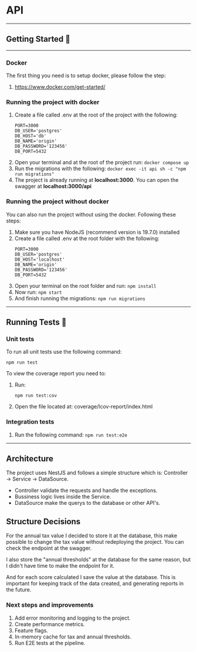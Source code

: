 #  API
---

## Getting Started 🚀

---
### Docker
The first thing you need is to setup docker, please follow the step: 
1. https://www.docker.com/get-started/

### Running the project with docker
1. Create a file called .env at the root of the project with the following:
    ```
    PORT=3000
    DB_USER='postgres'
    DB_HOST='db'
    DB_NAME='origin'
    DB_PASSWORD='123456'
    DB_PORT=5432 
    ```
2. Open your terminal and at the root of the project run:
 ```docker compose up```
3. Run the migrations with the following:
  ```docker exec -it api sh -c "npm run migrations"```
4. The project is already running at **localhost:3000**. You can open the swagger at **localhost:3000/api**

### Running the project without docker
You can also run the project without using the docker. Following these steps:
1. Make sure you have NodeJS (recommend version is 19.7.0) installed
2. Create a file called .env at the root folder with the following:
    ```
    PORT=3000
    DB_USER='postgres'
    DB_HOST='localhost'
    DB_NAME='origin'
    DB_PASSWORD='123456'
    DB_PORT=5432 
    ```
3. Open your terminal on the root folder and run: 
  ```npm install```
3. Now run:
  ```npm start```
4. And finish running the migrations:
  ```npm run migrations```

---
## Running Tests 🧪

### Unit tests

To run all unit tests use the following command:
  ```
  npm run test
  ```

To view the coverage report you need to:
1. Run:
    ```
    npm run test:cov
    ```
2. Open the file located at:
coverage/lcov-report/index.html

### Integration tests
1. Run the following command:
  ```npm run test:e2e```

--- 
## Architecture 
The project uses NestJS and follows a simple structure which is:
Controller → Service → DataSource.

-  Controller validate the requests and handle the exceptions.
-  Bussiness logic lives inside the Service.
-  DataSource make the querys to the database or other API's.

## Structure Decisions
For the annual tax value I decided to store it at the database, this make possible to change the tax value without redeploying the project. You can check the endpoint at the swagger.

I also store the "annual thresholds" at the database for the same reason, but I didn't have time to make the endpoint for it.

And for each score calculated I save the value at the database. This is important for keeping track of the data created, and generating reports in the future.

### Next steps and improvements
1. Add error monitoring and logging to the project.
2. Create performance metrics.
3. Feature flags.
4. In-memory cache for tax and annual thresholds.
5. Run E2E tests at the pipeline.
